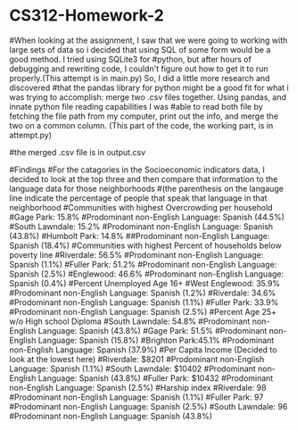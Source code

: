 # CS312-Homework-2

#When looking at the assignment, I saw that we were going to working with large sets of data so i decided that using SQL of some form would be a good method.  I tried using SQLite3 for
#python, but after hours of debugging and rewriting code, I couldn't figure out how to get it to run properly.(This attempt is in main.py)  So, I did a little more research and discovered
#that the pandas library for python might be a good fit for what i was trying to accomplish: merge two .csv files together.  Using pandas, and innate python file reading capabilities I was
#able to read both file by fetching the file path from my computer, print out the info, and merge the two on a common column.  (This part of the code, the working part, is in attempt.py)

#the merged .csv file is in output.csv

#Findings
   #For the catagories in the Socioeconomic indicators data, I decided to look at the top three and then compare that information to the language data for those neighborhoods
   #(the parenthesis on the langauge line indicate the percentage of people that speak that language in that neighborhood
    #Communities with highest Overcrowding per household
        #Gage Park: 15.8%
            #Prodominant non-English Language: Spanish (44.5%)
        #South Lawndale: 15.2%
            #Prodominant non-English Language: Spanish (43.8%)
        #Humbolt Park: 14.8%
            ##Prodominant non-English Language: Spanish (18.4%)
    #Communities with highest Percent of households below poverty line
        #Riverdale: 56.5%
            #Prodominant non-English Language: Spanish (1.1%)
        #Fuller Park: 51.2%
            #Prodominant non-English Language: Spanish (2.5%)
        #Englewood: 46.6%
            #Prodominant non-English Language: Spanish (0.4%)
    #Percent Unemployed Age 16+
        #West Englewood: 35.9%
            #Prodominant non-English Language: Spanish (1.2%)
        #Riverdale: 34.6%
            #Prodominant non-English Language: Spanish (1.1%)
        #Fuller Park: 33.9%
            #Prodominant non-English Language: Spanish (2.5%)
    #Percent Age 25+ w/o High school Diploma
        #South Lawndale: 54.8%
            #Prodominant non-English Language: Spanish (43.8%)
        #Gage Park: 51.5%
            #Prodominant non-English Language: Spanish (15.8%)
        #Brighton Park:45.1%
            #Prodominant non-English Language: Spanish (37.9%)
    #Per Capita Income (Decided to look at the lowest here)
        #Riverdale: $8201
            #Prodominant non-English Language: Spanish (1.1%)
        #South Lawndale: $10402
            #Prodominant non-English Language: Spanish (43.8%)
        #Fuller Park: $10432
            #Prodominant non-English Language: Spanish (2.5%)
    #Harship index
        #Riverdale: 98
            #Prodominant non-English Language: Spanish (1.1%)
        #Fuller Park: 97
            #Prodominant non-English Language: Spanish (2.5%)
        #South Lawndale: 96
            #Prodominant non-English Language: Spanish (43.8%)






